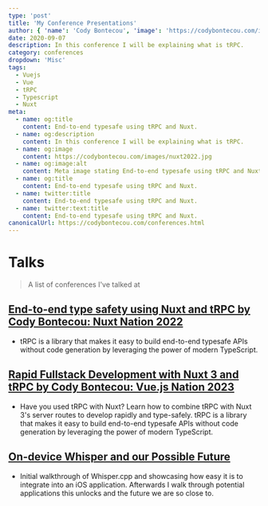 ```yaml
---
type: 'post'
title: 'My Conference Presentations'
author: { 'name': 'Cody Bontecou', 'image': 'https://codybontecou.com/images/cody-abstract.jpeg' }
date: 2020-09-07
description: In this conference I will be explaining what is tRPC.
category: conferences
dropdown: 'Misc'
tags:
  - Vuejs
  - Vue
  - tRPC
  - Typescript
  - Nuxt
meta:
  - name: og:title
    content: End-to-end typesafe using tRPC and Nuxt.
  - name: og:description
    content: In this conference I will be explaining what is tRPC.
  - name: og:image
    content: https://codybontecou.com/images/nuxt2022.jpg
  - name: og:image:alt
    content: Meta image stating End-to-end typesafe using tRPC and Nuxt.
  - name: og:title
    content: End-to-end typesafe using tRPC and Nuxt.
  - name: twitter:title
    content: End-to-end typesafe using tRPC and Nuxt.
  - name: twitter:text:title
    content: End-to-end typesafe using tRPC and Nuxt.
canonicalUrl: https://codybontecou.com/conferences.html
---
```


# Talks

> A list of conferences I've talked at

## [End-to-end type safety using Nuxt and tRPC by Cody Bontecou: Nuxt Nation 2022](https://www.youtube.com/watch?v=1J-ML5irlQ4)

- tRPC is a library that makes it easy to build end-to-end typesafe APIs without code generation by leveraging the power of modern TypeScript.

## [Rapid Fullstack Development with Nuxt 3 and tRPC by Cody Bontecou: Vue.js Nation 2023](https://www.youtube.com/watch?v=8h4PgNvF-oM)

- Have you used tRPC with Nuxt? Learn how to combine tRPC with Nuxt 3's server routes to develop rapidly and type-safely. tRPC is a library that makes it easy to build end-to-end typesafe APIs without code generation by leveraging the power of modern TypeScript.

## [On-device Whisper and our Possible Future](https://vimeo.com/865698021)

- Initial walkthrough of Whisper.cpp and showcasing how easy it is to integrate into an iOS application. Afterwards I walk through potential applications this unlocks and the future we are so close to.
